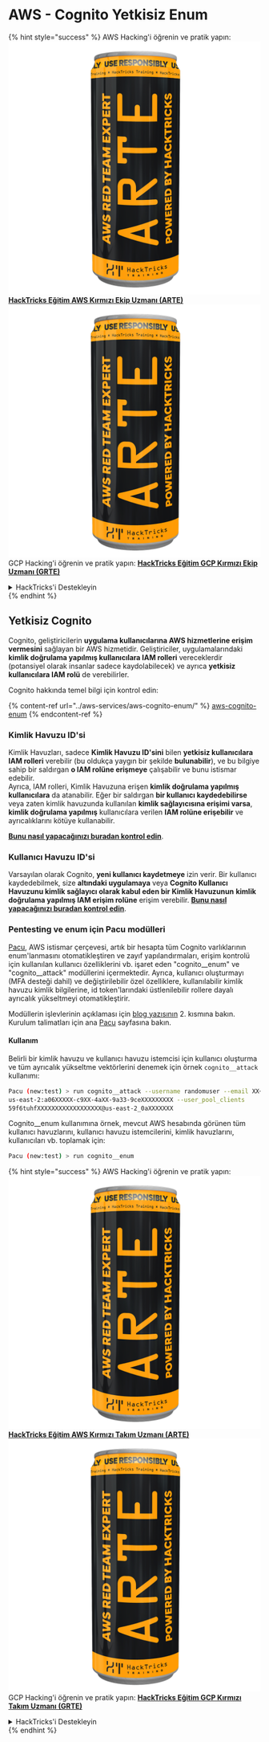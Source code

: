 # AWS - Cognito Yetkisiz Enum

{% hint style="success" %}
AWS Hacking'i öğrenin ve pratik yapın:<img src="../../../.gitbook/assets/image (1) (1) (1).png" alt="" data-size="line">[**HackTricks Eğitim AWS Kırmızı Ekip Uzmanı (ARTE)**](https://training.hacktricks.xyz/courses/arte)<img src="../../../.gitbook/assets/image (1) (1) (1).png" alt="" data-size="line">\
GCP Hacking'i öğrenin ve pratik yapın: <img src="../../../.gitbook/assets/image (2).png" alt="" data-size="line">[**HackTricks Eğitim GCP Kırmızı Ekip Uzmanı (GRTE)**<img src="../../../.gitbook/assets/image (2).png" alt="" data-size="line">](https://training.hacktricks.xyz/courses/grte)

<details>

<summary>HackTricks'i Destekleyin</summary>

* [**abonelik planlarını**](https://github.com/sponsors/carlospolop) kontrol edin!
* **💬 [**Discord grubuna**](https://discord.gg/hRep4RUj7f) veya [**telegram grubuna**](https://t.me/peass) katılın ya da **Twitter'da** 🐦 [**@hacktricks\_live**](https://twitter.com/hacktricks_live)**'i takip edin.**
* **Hacking ipuçlarını paylaşmak için** [**HackTricks**](https://github.com/carlospolop/hacktricks) ve [**HackTricks Cloud**](https://github.com/carlospolop/hacktricks-cloud) github reposuna PR gönderin.

</details>
{% endhint %}

## Yetkisiz Cognito

Cognito, geliştiricilerin **uygulama kullanıcılarına AWS hizmetlerine erişim vermesini** sağlayan bir AWS hizmetidir. Geliştiriciler, uygulamalarındaki **kimlik doğrulama yapılmış kullanıcılara IAM rolleri** vereceklerdir (potansiyel olarak insanlar sadece kaydolabilecek) ve ayrıca **yetkisiz kullanıcılara IAM rolü** de verebilirler.

Cognito hakkında temel bilgi için kontrol edin:

{% content-ref url="../aws-services/aws-cognito-enum/" %}
[aws-cognito-enum](../aws-services/aws-cognito-enum/)
{% endcontent-ref %}

### Kimlik Havuzu ID'si

Kimlik Havuzları, sadece **Kimlik Havuzu ID'sini** bilen **yetkisiz kullanıcılara IAM rolleri** verebilir (bu oldukça yaygın bir şekilde **bulunabilir**), ve bu bilgiye sahip bir saldırgan **o IAM rolüne erişmeye** çalışabilir ve bunu istismar edebilir.\
Ayrıca, IAM rolleri, Kimlik Havuzuna erişen **kimlik doğrulama yapılmış kullanıcılara** da atanabilir. Eğer bir saldırgan **bir kullanıcı kaydedebilirse** veya zaten kimlik havuzunda kullanılan **kimlik sağlayıcısına erişimi varsa**, **kimlik doğrulama yapılmış** kullanıcılara verilen **IAM rolüne erişebilir** ve ayrıcalıklarını kötüye kullanabilir.

[**Bunu nasıl yapacağınızı buradan kontrol edin**](../aws-services/aws-cognito-enum/cognito-identity-pools.md).

### Kullanıcı Havuzu ID'si

Varsayılan olarak Cognito, **yeni kullanıcı kaydetmeye** izin verir. Bir kullanıcı kaydedebilmek, size **altındaki uygulamaya** veya **Cognito Kullanıcı Havuzunu kimlik sağlayıcı olarak kabul eden bir Kimlik Havuzunun** **kimlik doğrulama yapılmış IAM erişim rolüne** erişim verebilir. [**Bunu nasıl yapacağınızı buradan kontrol edin**](../aws-services/aws-cognito-enum/cognito-user-pools.md#registration).

### Pentesting ve enum için Pacu modülleri

[Pacu](https://github.com/RhinoSecurityLabs/pacu), AWS istismar çerçevesi, artık bir hesapta tüm Cognito varlıklarının enum'lanmasını otomatikleştiren ve zayıf yapılandırmaları, erişim kontrolü için kullanılan kullanıcı özelliklerini vb. işaret eden "cognito\_\_enum" ve "cognito\_\_attack" modüllerini içermektedir. Ayrıca, kullanıcı oluşturmayı (MFA desteği dahil) ve değiştirilebilir özel özelliklere, kullanılabilir kimlik havuzu kimlik bilgilerine, id token'larındaki üstlenilebilir rollere dayalı ayrıcalık yükseltmeyi otomatikleştirir.

Modüllerin işlevlerinin açıklaması için [blog yazısının](https://rhinosecuritylabs.com/aws/attacking-aws-cognito-with-pacu-p2) 2. kısmına bakın. Kurulum talimatları için ana [Pacu](https://github.com/RhinoSecurityLabs/pacu) sayfasına bakın.

#### Kullanım

Belirli bir kimlik havuzu ve kullanıcı havuzu istemcisi için kullanıcı oluşturma ve tüm ayrıcalık yükseltme vektörlerini denemek için örnek `cognito__attack` kullanımı:
```bash
Pacu (new:test) > run cognito__attack --username randomuser --email XX+sdfs2@gmail.com --identity_pools
us-east-2:a06XXXXX-c9XX-4aXX-9a33-9ceXXXXXXXXX --user_pool_clients
59f6tuhfXXXXXXXXXXXXXXXXXX@us-east-2_0aXXXXXXX
```
Cognito\_\_enum kullanımına örnek, mevcut AWS hesabında görünen tüm kullanıcı havuzlarını, kullanıcı havuzu istemcilerini, kimlik havuzlarını, kullanıcıları vb. toplamak için:
```bash
Pacu (new:test) > run cognito__enum
```
{% hint style="success" %}
AWS Hacking'i öğrenin ve pratik yapın:<img src="../../../.gitbook/assets/image (1) (1) (1).png" alt="" data-size="line">[**HackTricks Eğitim AWS Kırmızı Takım Uzmanı (ARTE)**](https://training.hacktricks.xyz/courses/arte)<img src="../../../.gitbook/assets/image (1) (1) (1).png" alt="" data-size="line">\
GCP Hacking'i öğrenin ve pratik yapın: <img src="../../../.gitbook/assets/image (2).png" alt="" data-size="line">[**HackTricks Eğitim GCP Kırmızı Takım Uzmanı (GRTE)**<img src="../../../.gitbook/assets/image (2).png" alt="" data-size="line">](https://training.hacktricks.xyz/courses/grte)

<details>

<summary>HackTricks'i Destekleyin</summary>

* [**abonelik planlarını**](https://github.com/sponsors/carlospolop) kontrol edin!
* **💬 [**Discord grubuna**](https://discord.gg/hRep4RUj7f) veya [**telegram grubuna**](https://t.me/peass) katılın ya da **Twitter'da** 🐦 [**@hacktricks\_live**](https://twitter.com/hacktricks_live)**'i takip edin.**
* **Hacking ipuçlarını paylaşmak için** [**HackTricks**](https://github.com/carlospolop/hacktricks) ve [**HackTricks Cloud**](https://github.com/carlospolop/hacktricks-cloud) github reposuna PR gönderin.

</details>
{% endhint %}
